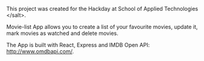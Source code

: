 This project was created for the Hackday at School of Applied Technologies \</salt>.

Movie-list App allows you to create a list of your favourite movies, update it, mark movies as watched and delete movies. 

The App is built with React, Express and IMDB Open API: http://www.omdbapi.com/.

